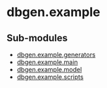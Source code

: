 # dbgen.example

Sub-modules
-----------
* [dbgen.example.generators](generators/)
* [dbgen.example.main](main/)
* [dbgen.example.model](model/)
* [dbgen.example.scripts](scripts/)